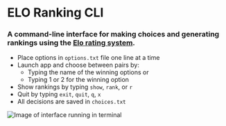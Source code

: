 # ELO Ranking CLI

### A command-line interface for making choices and generating rankings using the [Elo rating system](https://en.wikipedia.org/wiki/Elo_rating_system).

- Place options in `options.txt` file one line at a time
- Launch app and choose between pairs by:
   - Typing the name of the winning options or
   - Typing 1 or 2 for the winning option
- Show rankings by typing `show`, `rank`, or `r`
- Quit by typing `exit`, `quit`, `q`, `x`
- All decisions are saved in `choices.txt`

![Image of interface running in terminal](http://i.imgur.com/O5aB212.png)
